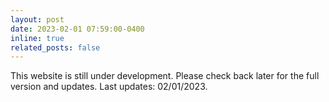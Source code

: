 ```yaml
---
layout: post
date: 2023-02-01 07:59:00-0400
inline: true
related_posts: false
---
```


This website is still under development. Please check back later for the full version and updates. Last updates: 02/01/2023.
